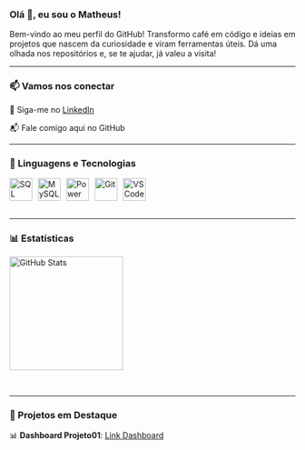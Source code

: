 ### Olá 👋, eu sou o Matheus!
Bem-vindo ao meu perfil do GitHub!
Transformo café em código e ideias em projetos que nascem da curiosidade e viram ferramentas úteis. Dá uma olhada nos repositórios e, se te ajudar, já valeu a visita!

---

### 📫 Vamos nos conectar

💼 Siga-me no [LinkedIn](https://www.linkedin.com/in/matmarquuezin)

📬 Fale comigo aqui no GitHub

---

### 🤖 Linguagens e Tecnologias

<div style="display: flex; flex-wrap: wrap; align-items: center;">
    <img 
        alt="SQL Server" 
        title="SQL Server" 
        width="40px" 
        style="padding-right: 10px;" 
        src="https://cdn.jsdelivr.net/gh/devicons/devicon@latest/icons/azuresqldatabase/azuresqldatabase-original.svg"/>
    <img 
        alt="MySQL" 
        title="MySQL" 
        width="40px" 
        style="padding-right: 10px;" 
        src="https://cdn.jsdelivr.net/gh/devicons/devicon/icons/mysql/mysql-original.svg"/>
    <img 
        alt="Power BI" 
        title="Power BI" 
        width="40px" 
        style="padding-right: 10px;" 
        src="https://img.icons8.com/?size=100&id=3sGOUDo9nJ4k&format=png&color=000000"/>
    <img 
        alt="Git" 
        title="Git" 
        width="40px" 
        style="padding-right: 10px;" 
        src="https://cdn.jsdelivr.net/gh/devicons/devicon@latest/icons/github/github-original.svg"/>
    <img 
        alt="VS Code" 
        title="VS Code" 
        width="40px" 
        style="padding-right: 10px;" 
        src="https://cdn.jsdelivr.net/gh/devicons/devicon/icons/vscode/vscode-original.svg"/>
</div>

<br/>

---

### 📊 Estatísticas

<p>
    <img 
        alt="GitHub Stats" 
        height="200" 
        style="padding-right: 10px;" 
        src="https://github-readme-stats.vercel.app/api?username=MatheusMarquezin&show_icons=true&theme=tokyonight&include_all_commits=true&locale=pt-br" />
</p>

<br/>

---

### 🎯 Projetos em Destaque

📊 **Dashboard Projeto01**: [Link Dashboard](https://app.powerbi.com/view?r=eyJrIjoiMmJiMjI5ODktMjQxNi00Yzc3LWI0OTYtYjg1NjI0YzliZWRiIiwidCI6IjA0NWZiZjVjLTBjMzItNDdhMy1hYWI2LThlZjE3MGVlODY5MSJ9)

